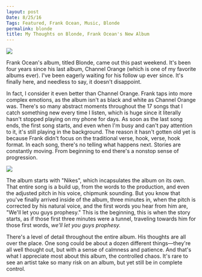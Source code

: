 ```yaml
---
layout: post
Date: 8/25/16
Tags: Featured, Frank Ocean, Music, Blonde
permalink: blonde
title: My Thoughts on Blonde, Frank Ocean's New Album
---
```


![][image-1]

Frank Ocean's album, titled Blonde, came out this past weekend. It's been four years since his last album, Channel Orange (which is one of my favorite albums ever). I've been eagerly waiting for his follow up ever since. It's finally here, and needless to say, it doesn't disappoint.

In fact, I consider it even better than Channel Orange. Frank taps into more complex emotions, as the album isn't as black and white as Channel Orange was. There's so many abstract moments throughout the 17 songs that I catch something new every time I listen, which is huge since it literally hasn't stopped playing on my phone for days. As soon as the last song ends, the first song starts, and even when I'm busy and can't pay attention to it, it's still playing in the background. The reason it hasn't gotten old yet is because Frank didn't focus on the traditional verse, hook, verse, hook format. In each song, there's no telling what happens next. Stories are constantly moving. From beginning to end there's a nonstop sense of progression.

![][image-2]

The album starts with "Nikes", which incapsulates the album on its own. That entire song is a build up, from the words to the production, and even the adjusted pitch in his voice, chipmunk sounding. But you know that you've finally arrived inside of the album, three minutes in, when the pitch is corrected by his natural voice, and the first words you hear from him are, "We'll let you guys prophesy." This is the beginning, this is when the story starts, as if those first three minutes were a tunnel, traveling towards him for those first words, *we'll let you guys prophesy.*

There's a level of detail throughout the entire album. His thoughts are all over the place. One song could be about a dozen different things—they're all well thought out, but with a sense of calmness and patience. And that's what I appreciate most about this album, the controlled chaos. It's rare to see an artist take so many risk on an album, but yet still be in complete control. 

[image-1]:	https://dl.dropboxusercontent.com/s/mp198iqqf0utdi8/IMG_6128.jpeg
[image-2]:	http://www.rap-up.com/wp-content/uploads/2016/08/frank-ocean.jpg